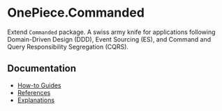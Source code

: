 # OnePiece.Commanded

Extend `Commanded` package. A swiss army knife for applications following
Domain-Driven Design (DDD), Event Sourcing (ES), and  Command and Query
Responsibility Segregation (CQRS).

## Documentation

- [How-to Guides](./docs/how-to-guides/README.md)
- [References](api-reference.html)
- [Explanations](./docs/explanations/README.md)
